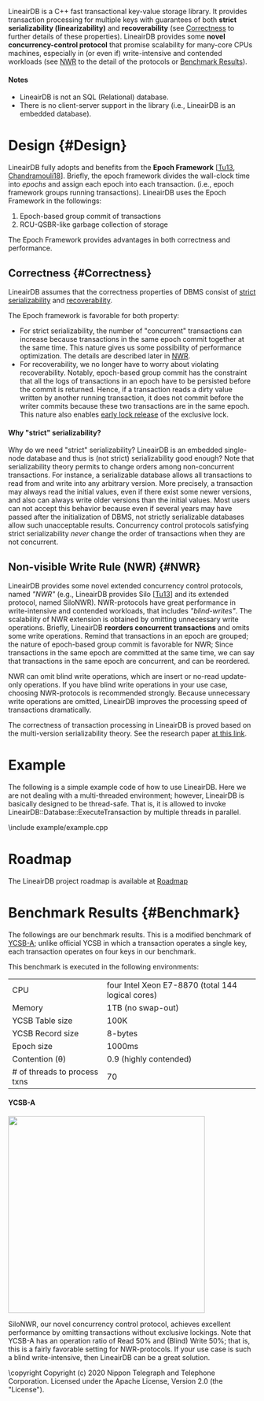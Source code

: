 LineairDB is a C++ fast transactional key-value storage library.
It provides transaction processing for multiple keys with guarantees of both **strict serializability (linearizability)** and **recoverability** (see [Correctness](#Correctness) to further details of these properties).
LineairDB provides some **novel concurrency-control protocol** that promise scalability for many-core CPUs machines, especially in (or even if) write-intensive and contended workloads (see [NWR](#NWR) to the detail of the protocols or [Benchmark Results](#Benchmark)).

#### Notes

- LineairDB is not an SQL (Relational) database.
- There is no client-server support in the library (i.e., LineairDB is an embedded database).

# Design {#Design}

LineairDB fully adopts and benefits from the **Epoch Framework** [[Tu13], [Chandramouli18]].
Briefly, the epoch framework divides the wall-clock time into _epochs_ and assign each epoch into each transaction.
(i.e., epoch framework groups running transactions).
LineairDB uses the Epoch Framework in the followings:

1.  Epoch-based group commit of transactions
2.  RCU-QSBR-like garbage collection of storage

The Epoch Framework provides advantages in both correctness and performance.

## Correctness {#Correctness}

LineairDB assumes that the correctness properties of DBMS consist of [strict serializability] and [recoverability].

The Epoch framework is favorable for both property:

- For strict serializability, the number of "concurrent" transactions can increase because transactions in the same epoch commit together at the same time. This nature gives us some possibility of performance optimization. The details are described later in [NWR](#NWR).
- For recoverability, we no longer have to worry about violating recoverability. Notably, epoch-based group commit has the constraint that all the logs of transactions in an epoch have to be persisted before the commit is returned. Hence, if a transaction reads a dirty value written by another running transaction, it does not commit before the writer commits because these two transactions are in the same epoch. This nature also enables [early lock release] of the exclusive lock.

#### Why "strict" serializability?

Why do we need "strict" serializability?
LineairDB is an embedded single-node database and thus is (not strict) serializability good enough?
Note that serializability theory permits to change orders among non-concurrent transactions.
For instance, a serializable database allows all transactions to read from and write into any arbitrary version.
More precisely, a transaction may always read the initial values, even if there exist some newer versions, and also can always write older versions than the initial values. Most users can not accept this behavior because
even if several years may have passed after the initialization of DBMS, not strictly serializable databases allow such unacceptable results.
Concurrency control protocols satisfying strict serializability _never_ change the order of transactions when they are not concurrent.

## Non-visible Write Rule (NWR) {#NWR}

LineairDB provides some novel extended concurrency control protocols, named _"NWR"_ (e.g., LineairDB provides Silo [[Tu13](http://db.csail.mit.edu/pubs/silo.pdf)] and its extended protocol, named SiloNWR).
NWR-protocols have great performance in write-intensive and contended workloads, that includes _"blind-writes"_.
The scalability of NWR extension is obtained by omitting unnecessary write operations.
Briefly, LineairDB **reorders concurrent transactions** and omits some write operations.
Remind that transactions in an epoch are grouped; the nature of epoch-based group commit is favorable for NWR;
Since transactions in the same epoch are committed at the same time, we can say that transactions in the same epoch are concurrent, and can be reordered.

NWR can omit blind write operations, which are insert or no-read update-only operations.
If you have blind write operations in your use case, choosing NWR-protocols is recommended strongly.
Because unnecessary write operations are omitted, LineairDB improves the processing speed of transactions dramatically.

The correctness of transaction processing in LineairDB is proved based on the multi-version serializability theory. See the research paper [at this link](https://arxiv.org/abs/1904.08119).

# Example

The following is a simple example code of how to use LineairDB.
Here we are not dealing with a multi-threaded environment; however, LineairDB is basically designed to be thread-safe.
That is, it is allowed to invoke LineairDB::Database::ExecuteTransaction by multiple threads in parallel.

\include example/example.cpp

# Roadmap

The LineairDB project roadmap is available at [Roadmap](docs/roadmap.md)

# Benchmark Results {#Benchmark}

The followings are our benchmark results.
This is a modified benchmark of [YCSB-A]; unlike official YCSB in which a transaction operates a single key, each transaction operates on four keys in our benchmark.

This benchmark is executed in the following environments:

|                              |                                                   |
| ---------------------------- | ------------------------------------------------- |
| CPU                          | four Intel Xeon E7-8870 (total 144 logical cores) |
| Memory                       | 1TB (no swap-out)                                 |
| YCSB Table size              | 100K                                              |
| YCSB Record size             | 8-bytes                                           |
| Epoch size                   | 1000ms                                            |
| Contention (θ)               | 0.9 (highly contended)                            |
| # of threads to process txns | 70                                                |

#### YCSB-A

<img src=./epoch1000.json.png width=400px/>

SiloNWR, our novel concurrency control protocol, achieves excellent performance by omitting transactions without exclusive lockings.
Note that YCSB-A has an operation ratio of Read 50% and (Blind) Write 50%; that is, this is a fairly favorable setting for NWR-protocols.
If your use case is such a blind write-intensive, then LineairDB can be a great solution.

<!-- References -->

[ycsb-a]: https://github.com/brianfrankcooper/YCSB
[strict serializability]: https://fauna.com/blog/serializability-vs-strict-serializability-the-dirty-secret-of-database-isolation-levels
[recoverability]: https://dl.acm.org/doi/abs/10.1145/42267.42272
[early lock release]: https://dl.acm.org/doi/pdf/10.14778/1920841.1920928
[tu13]: https://dl.acm.org/doi/10.1145/2517349.2522713
[chandramouli18]: https://www.microsoft.com/en-us/research/uploads/prod/2018/03/faster-sigmod18.pdf

\copyright
Copyright (c) 2020 Nippon Telegraph and Telephone Corporation.
Licensed under the Apache License, Version 2.0 (the "License").
